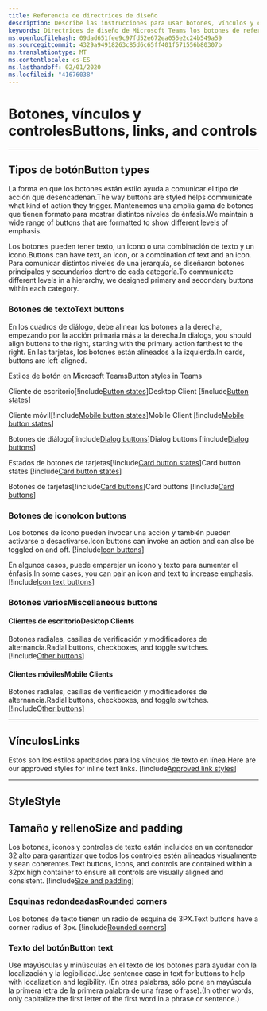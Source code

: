 ```yaml
---
title: Referencia de directrices de diseño
description: Describe las instrucciones para usar botones, vínculos y controles en las aplicaciones.
keywords: Directrices de diseño de Microsoft Teams los botones de referencia enlazan colores
ms.openlocfilehash: 09dad651fee9c97fd52e672ea055e2c24b549a59
ms.sourcegitcommit: 4329a94918263c85d6c65ff401f571556b80307b
ms.translationtype: MT
ms.contentlocale: es-ES
ms.lasthandoff: 02/01/2020
ms.locfileid: "41676038"
---
```

# <a name="buttons-links-and-controls"></a><span data-ttu-id="31d8f-104">Botones, vínculos y controles</span><span class="sxs-lookup"><span data-stu-id="31d8f-104">Buttons, links, and controls</span></span>

---

## <a name="button-types"></a><span data-ttu-id="31d8f-105">Tipos de botón</span><span class="sxs-lookup"><span data-stu-id="31d8f-105">Button types</span></span>

<span data-ttu-id="31d8f-106">La forma en que los botones están estilo ayuda a comunicar el tipo de acción que desencadenan.</span><span class="sxs-lookup"><span data-stu-id="31d8f-106">The way buttons are styled helps communicate what kind of action they trigger.</span></span> <span data-ttu-id="31d8f-107">Mantenemos una amplia gama de botones que tienen formato para mostrar distintos niveles de énfasis.</span><span class="sxs-lookup"><span data-stu-id="31d8f-107">We maintain a wide range of buttons that are formatted to show different levels of emphasis.</span></span>

<span data-ttu-id="31d8f-108">Los botones pueden tener texto, un icono o una combinación de texto y un icono.</span><span class="sxs-lookup"><span data-stu-id="31d8f-108">Buttons can have text, an icon, or a combination of text and an icon.</span></span> <span data-ttu-id="31d8f-109">Para comunicar distintos niveles de una jerarquía, se diseñaron botones principales y secundarios dentro de cada categoría.</span><span class="sxs-lookup"><span data-stu-id="31d8f-109">To communicate different levels in a hierarchy, we designed primary and secondary buttons within each category.</span></span>

### <a name="text-buttons"></a><span data-ttu-id="31d8f-110">Botones de texto</span><span class="sxs-lookup"><span data-stu-id="31d8f-110">Text buttons</span></span>

<span data-ttu-id="31d8f-111">En los cuadros de diálogo, debe alinear los botones a la derecha, empezando por la acción primaria más a la derecha.</span><span class="sxs-lookup"><span data-stu-id="31d8f-111">In dialogs, you should align buttons to the right, starting with the primary action farthest to the right.</span></span> <span data-ttu-id="31d8f-112">En las tarjetas, los botones están alineados a la izquierda.</span><span class="sxs-lookup"><span data-stu-id="31d8f-112">In cards, buttons are left-aligned.</span></span>

<span data-ttu-id="31d8f-113">Estilos de botón en Microsoft Teams</span><span class="sxs-lookup"><span data-stu-id="31d8f-113">Button styles in Teams</span></span>

<span data-ttu-id="31d8f-114">Cliente de escritorio[!include[Button states](~/includes/design/buttons-image-states.html)]</span><span class="sxs-lookup"><span data-stu-id="31d8f-114">Desktop Client [!include[Button states](~/includes/design/buttons-image-states.html)]</span></span>

<span data-ttu-id="31d8f-115">Cliente móvil[!include[Mobile button states](~/includes/design/buttons-mobile-image-states.html)]</span><span class="sxs-lookup"><span data-stu-id="31d8f-115">Mobile Client [!include[Mobile button states](~/includes/design/buttons-mobile-image-states.html)]</span></span>

<span data-ttu-id="31d8f-116">Botones de diálogo[!include[Dialog buttons](~/includes/design/buttons-image-dialog.html)]</span><span class="sxs-lookup"><span data-stu-id="31d8f-116">Dialog buttons [!include[Dialog buttons](~/includes/design/buttons-image-dialog.html)]</span></span>

<span data-ttu-id="31d8f-117">Estados de botones de tarjetas[!include[Card button states](~/includes/design/buttons-image-cardstates.html)]</span><span class="sxs-lookup"><span data-stu-id="31d8f-117">Card button states [!include[Card button states](~/includes/design/buttons-image-cardstates.html)]</span></span>

<span data-ttu-id="31d8f-118">Botones de tarjetas[!include[Card buttons](~/includes/design/buttons-image-card.html)]</span><span class="sxs-lookup"><span data-stu-id="31d8f-118">Card buttons [!include[Card buttons](~/includes/design/buttons-image-card.html)]</span></span>

### <a name="icon-buttons"></a><span data-ttu-id="31d8f-119">Botones de icono</span><span class="sxs-lookup"><span data-stu-id="31d8f-119">Icon buttons</span></span>

<span data-ttu-id="31d8f-120">Los botones de icono pueden invocar una acción y también pueden activarse o desactivarse.</span><span class="sxs-lookup"><span data-stu-id="31d8f-120">Icon buttons can invoke an action and can also be toggled on and off.</span></span>
[!include[Icon buttons](~/includes/design/buttons-image-icon.html)]

<span data-ttu-id="31d8f-121">En algunos casos, puede emparejar un icono y texto para aumentar el énfasis.</span><span class="sxs-lookup"><span data-stu-id="31d8f-121">In some cases, you can pair an icon and text to increase emphasis.</span></span>
[!include[Icon text buttons](~/includes/design/buttons-image-icontext.html)]

### <a name="miscellaneous-buttons"></a><span data-ttu-id="31d8f-122">Botones varios</span><span class="sxs-lookup"><span data-stu-id="31d8f-122">Miscellaneous buttons</span></span>

#### <a name="desktop-clients"></a><span data-ttu-id="31d8f-123">Clientes de escritorio</span><span class="sxs-lookup"><span data-stu-id="31d8f-123">Desktop Clients</span></span>
<span data-ttu-id="31d8f-124">Botones radiales, casillas de verificación y modificadores de alternancia.</span><span class="sxs-lookup"><span data-stu-id="31d8f-124">Radial buttons, checkboxes, and toggle switches.</span></span><br/>
[!include[Other buttons](~/includes/design/buttons-image-others.html)]

#### <a name="mobile-clients"></a><span data-ttu-id="31d8f-125">Clientes móviles</span><span class="sxs-lookup"><span data-stu-id="31d8f-125">Mobile Clients</span></span>
<span data-ttu-id="31d8f-126">Botones radiales, casillas de verificación y modificadores de alternancia.</span><span class="sxs-lookup"><span data-stu-id="31d8f-126">Radial buttons, checkboxes, and toggle switches.</span></span><br/>
[!include[Other buttons](~/includes/design/buttons-image-mobile-others.html)]

---

## <a name="links"></a><span data-ttu-id="31d8f-127">Vínculos</span><span class="sxs-lookup"><span data-stu-id="31d8f-127">Links</span></span>

<span data-ttu-id="31d8f-128">Estos son los estilos aprobados para los vínculos de texto en línea.</span><span class="sxs-lookup"><span data-stu-id="31d8f-128">Here are our approved styles for inline text links.</span></span>
[!include[Approved link styles](~/includes/design/links-image-text.html)]

---

## <a name="style"></a><span data-ttu-id="31d8f-129">Style</span><span class="sxs-lookup"><span data-stu-id="31d8f-129">Style</span></span>

## <a name="size-and-padding"></a><span data-ttu-id="31d8f-130">Tamaño y relleno</span><span class="sxs-lookup"><span data-stu-id="31d8f-130">Size and padding</span></span>

<span data-ttu-id="31d8f-131">Los botones, iconos y controles de texto están incluidos en un contenedor 32 alto para garantizar que todos los controles estén alineados visualmente y sean coherentes.</span><span class="sxs-lookup"><span data-stu-id="31d8f-131">Text buttons, icons, and controls are contained within a 32px high container to ensure all controls are visually aligned and consistent.</span></span>
[!include[Size and padding](~/includes/design/style-image-size.html)]

### <a name="rounded-corners"></a><span data-ttu-id="31d8f-132">Esquinas redondeadas</span><span class="sxs-lookup"><span data-stu-id="31d8f-132">Rounded corners</span></span>

<span data-ttu-id="31d8f-133">Los botones de texto tienen un radio de esquina de 3PX.</span><span class="sxs-lookup"><span data-stu-id="31d8f-133">Text buttons have a corner radius of 3px.</span></span>
[!include[Rounded corners](~/includes/design/style-image-corners.html)]

### <a name="button-text"></a><span data-ttu-id="31d8f-134">Texto del botón</span><span class="sxs-lookup"><span data-stu-id="31d8f-134">Button text</span></span>

<span data-ttu-id="31d8f-135">Use mayúsculas y minúsculas en el texto de los botones para ayudar con la localización y la legibilidad.</span><span class="sxs-lookup"><span data-stu-id="31d8f-135">Use sentence case in text for buttons to help with localization and legibility.</span></span> <span data-ttu-id="31d8f-136">(En otras palabras, sólo pone en mayúscula la primera letra de la primera palabra de una frase o frase).</span><span class="sxs-lookup"><span data-stu-id="31d8f-136">(In other words, only capitalize the first letter of the first word in a phrase or sentence.)</span></span>
